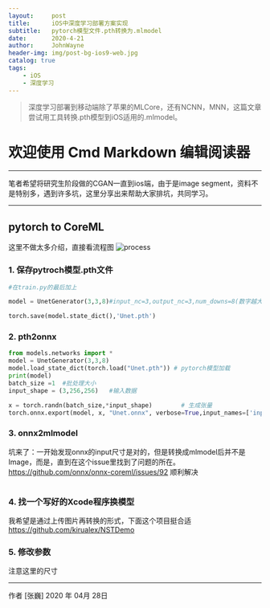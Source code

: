 ```yaml
---
layout:     post
title:      iOS中深度学习部署方案实现
subtitle:   pytorch模型文件.pth转换为.mlmodel
date:       2020-4-21
author:     JohnWayne
header-img: img/post-bg-ios9-web.jpg
catalog: true
tags:
    - iOS
    - 深度学习
---
```


>深度学习部署到移动端除了苹果的MLCore，还有NCNN，MNN，这篇文章尝试用工具转换.pth模型到iOS适用的.mlmodel。

# 欢迎使用 Cmd Markdown 编辑阅读器

------

笔者希望将研究生阶段做的CGAN一直到ios端，由于是image segment，资料不是特别多，遇到许多坑，这里分享出来帮助大家排坑，共同学习。

------

## pytorch to CoreML

这里不做太多介绍，直接看流程图
![process](https://jianchao-li.github.io/post/from-pytorch-to-coreml/conversion.png)

### 1. 保存pytroch模型.pth文件

```python
#在train.py的最后加上

model = UnetGenerator(3,3,8)#input_nc=3,output_nc=3,num_downs=8(数字越大层级越复杂，模型也越臃肿)

torch.save(model.state_dict(),'Unet.pth')
```

### 2. pth2onnx

```python
from models.networks import *
model = UnetGenerator(3,3,8)
model.load_state_dict(torch.load("Unet.pth")) # pytorch模型加载
print(model)
batch_size =1  #批处理大小
input_shape = (3,256,256)   #输入数据

x = torch.randn(batch_size,*input_shape)		# 生成张量
torch.onnx.export(model, x, "Unet.onnx", verbose=True,input_names=['inputImage'],output_names=['outputImage'])#输入输出名要和后面保持一致
```


### 3. onnx2mlmodel
坑来了：一开始发现onnx的input尺寸是对的，但是转换成mlmodel后并不是Image，而是，直到在这个issue里找到了问题的所在。
https://github.com/onnx/onnx-coreml/issues/92
顺利解决

```python


```

### 4. 找一个写好的Xcode程序换模型
我希望是通过上传图片再转换的形式，下面这个项目挺合适
https://github.com/kirualex/NSTDemo

### 5. 修改参数
注意这里的尺寸

------

作者 [张巍] 
2020 年 04月 28日    


